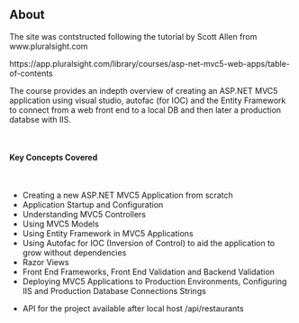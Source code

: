 <h2>About</h2>


<p>The site was contstructed following the tutorial by Scott Allen from www.pluralsight.com</p>
<p>https://app.pluralsight.com/library/courses/asp-net-mvc5-web-apps/table-of-contents</p>
<p> The course provides an indepth overview of creating an ASP.NET MVC5 application using visual studio, autofac (for IOC) and the Entity Framework to connect from a web front end to a local DB and then later a production databse with IIS.</p>
<br/>
<h4>Key Concepts Covered</h4>
<br/>
<ul>
    <li>Creating a new ASP.NET MVC5 Application from scratch</li>
    <li>Application Startup and Configuration</li>
    <li>Understanding MVC5 Controllers</li>
    <li>Using MVC5 Models</li>
    <li>Using Entity Framework in MVC5 Applications</li>
    <li>Using Autofac for IOC (Inversion of Control) to aid the application to grow without dependencies</li>
    <li>Razor Views</li>
    <li>Front End Frameworks, Front End Validation and Backend Validation</li>
    <li>Deploying MVC5 Applications to Production Environments, Configuring IIS and Production Database Connections Strings</li>
</ul>
<ul>
    <li>API for the project available after local host /api/restaurants</li>
</ul>
